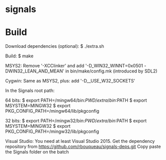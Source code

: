 signals
=======

Build
=====

Download dependencies (optional):
$ ./extra.sh

Build:
$ make

MSYS2:
Remove '-XCClinker' and add '-D_WIN32_WINNT=0x0501 -DWIN32_LEAN_AND_MEAN' in bin/make/config.mk (introduced by SDL2)

Cygwin:
Same as MSYS2, plus: add '-D__USE_W32_SOCKETS'

In the Signals root path:
  
  64 bits:
  $ export PATH=/mingw64/bin:$PWD/extra/bin:$PATH
  $ export MSYSTEM=MINGW32
  $ export PKG_CONFIG_PATH=/mingw64/lib/pkgconfig
  
  32 bits:
  $ export PATH=/mingw32/bin:$PWD/extra/bin:$PATH
  $ export MSYSTEM=MINGW32
  $ export PKG_CONFIG_PATH=/mingw32/lib/pkgconfig

Visual Studio:
You need at least Visual Studio 2015.
Get the dependency repository from https://github.com/rbouqueau/signals-deps.git
Copy paste the Signals folder on the batch

